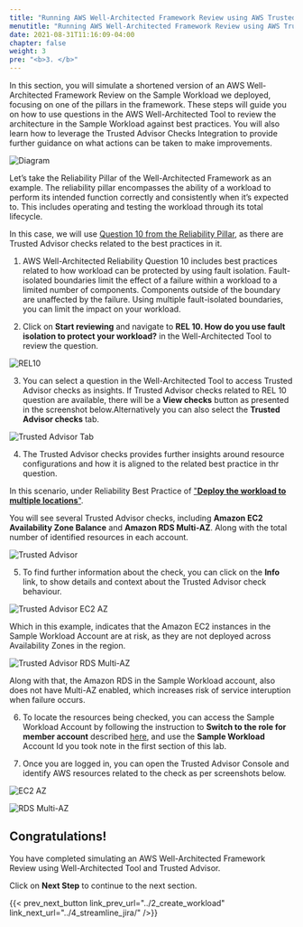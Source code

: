 ```yaml
---
title: "Running AWS Well-Architected Framework Review using AWS Trusted Advisor."
menutitle: "Running AWS Well-Architected Framework Review using AWS Trusted Advisor."
date: 2021-08-31T11:16:09-04:00
chapter: false
weight: 3
pre: "<b>3. </b>"
---
```

In this section, you will simulate a shortened version of an AWS Well-Architected Framework Review on the Sample Workload we deployed, focusing on one of the pillars in the framework. These steps will guide you on how to use questions in the AWS Well-Architected Tool to review the architecture in the Sample Workload against best practices. You will also learn how to leverage the Trusted Advisor Checks Integration to provide further guidance on what actions can be taken to make improvements.

![Diagram](/watool/200_Running_WAFR_using_Trusted_Advisor_Integration/Images/section3_architecture.png)

Let’s take the Reliability Pillar of the Well-Architected Framework as an example. The reliability pillar encompasses the ability of a workload to perform its intended function correctly and consistently when it’s expected to. This includes operating and testing the workload through its total lifecycle.

In this case, we will use [Question 10 from the Reliability Pillar](https://wa.aws.amazon.com/wat.question.REL_10.en.html), as there are Trusted Advisor checks related to the best practices in it.

1. AWS Well-Architected Reliability Question 10 includes best practices related to how workload can be protected by using fault isolation. Fault-isolated boundaries limit the effect of a failure within a workload to a limited number of components. Components outside of the boundary are unaffected by the failure. Using multiple fault-isolated boundaries, you can limit the impact on your workload. 

2. Click on **Start reviewing** and navigate to **REL 10. How do you use fault isolation to protect your workload?** in the Well-Architected Tool to review the question.

![REL10](/watool/200_Running_WAFR_using_Trusted_Advisor_Integration/Images/section3_q10.png)


3. You can select a question in the Well-Architected Tool to access Trusted Advisor checks as insights. If Trusted Advisor checks related to REL 10 question are available, there will be a **View checks** button as presented in the screenshot below.Alternatively you can also select the **Trusted Advisor checks** tab.

![Trusted Advisor Tab](/watool/200_Running_WAFR_using_Trusted_Advisor_Integration/Images/section3_access_ta.png)

4. The Trusted Advisor checks provides further insights around resource configurations and how it is aligned to the related best practice in thr question.

In this scenario, under Reliability Best Practice of ["**Deploy the workload to multiple locations**"](https://docs.aws.amazon.com/wellarchitected/latest/framework/rel_fault_isolation_multiaz_region_system.html). 

You will see several Trusted Advisor checks, including **Amazon EC2 Availability Zone Balance** and **Amazon RDS Multi-AZ**. Along with the total number of identified resources in each account. 

![Trusted Advisor](/watool/200_Running_WAFR_using_Trusted_Advisor_Integration/Images/section3_ta.png)

5. To find further information about the check, you can click on the **Info** link, to show details and context about the Trusted Advisor check behaviour.

![Trusted Advisor EC2 AZ](/watool/200_Running_WAFR_using_Trusted_Advisor_Integration/Images/section3_ec2_az.png)

Which in this example, indicates that the Amazon EC2 instances in the Sample Workload Account are at risk, as they are not deployed across Availability Zones in the region. 

![Trusted Advisor RDS Multi-AZ](/watool/200_Running_WAFR_using_Trusted_Advisor_Integration/Images/section3_rds.png)

Along with that, the Amazon RDS in the Sample Workload account, also does not have Multi-AZ enabled, which increases risk of service interuption when failure occurs.

6. To locate the  resources being checked, you can access the Sample Workload Account by following the instruction to **Switch to the role for member account** described [here](https://docs.aws.amazon.com/organizations/latest/userguide/orgs_manage_accounts_access.html#orgs_manage_accounts_access-cross-account-role), and use the **Sample Workload** Account Id you took note in the first section of this lab.

7. Once you are logged in, you can open the Trusted Advisor Console and identify AWS resources related to the check as per screenshots below.

![EC2 AZ](/watool/200_Running_WAFR_using_Trusted_Advisor_Integration/Images/section3_ta_ec2_az.png)

![RDS Multi-AZ](/watool/200_Running_WAFR_using_Trusted_Advisor_Integration/Images/section3_ta_rds.png)

## Congratulations! 

You have completed simulating an AWS Well-Architected Framework Review using Well-Architected Tool and Trusted Advisor. 

Click on **Next Step** to continue to the next section.

{{< prev_next_button link_prev_url="../2_create_workload" link_next_url="../4_streamline_jira/" />}}
